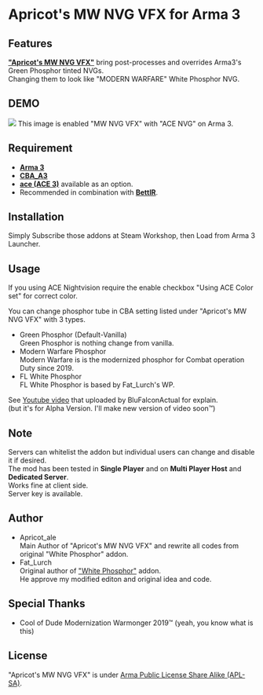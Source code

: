 # Apricot's MW NVG VFX for Arma 3

## Features
[**"Apricot's MW NVG VFX"**](https://steamcommunity.com/sharedfiles/filedetails/?id=1908374667) bring post-processes and overrides Arma3's Green Phosphor tinted NVGs.  
Changing them to look like "MODERN WARFARE" White Phosphor NVG.

## DEMO
 
![](https://steamuserimages-a.akamaihd.net/ugc/1735548302426017732/241DAD4647409A56B2F007AF3846BAB9462BDECE/)
This image is enabled "MW NVG VFX" with "ACE NVG" on Arma 3.

## Requirement

* [**Arma 3**](https://store.steampowered.com/app/107410/Arma_3/)
* [**CBA_A3**](https://steamcommunity.com/workshop/filedetails/?id=450814997)
* [**ace (ACE 3)**](https://steamcommunity.com/workshop/filedetails/?id=463939057) available as an option.
* Recommended in combination with [**BettIR**](https://steamcommunity.com/sharedfiles/filedetails/?id=2260572637).

## Installation

Simply Subscribe those addons at Steam Workshop, then Load from Arma 3 Launcher.

## Usage
If you using ACE Nightvision require the enable checkbox "Using ACE Color set" for correct color.

You can change phosphor tube in CBA setting listed under "Apricot's MW NVG VFX" with 3 types.  
* Green Phosphor (Default-Vanilla)  
Green Phosphor is nothing change from vanilla.
* Modern Warfare Phosphor  
Modern Warfare is is the modernized phosphor for Combat operation Duty since 2019. 
* FL White Phosphor  
FL White Phosphor is based by Fat_Lurch's WP.  
  
See [Youtube video](https://www.youtube.com/watch?v=TKvn5cqhjD4) that uploaded by BluFalconActual for explain.  
(but it's for Alpha Version. I'll make new version of video soon™)

## Note

Servers can whitelist the addon but individual users can change and disable it if desired.  
The mod has been tested in **Single Player** and on **Multi Player Host** and **Dedicated Server**.  
Works fine at client side.  
Server key is available.  

## Author

* Apricot_ale  
Main Author of "Apricot's MW NVG VFX" and rewrite all codes from original "White Phosphor" addon.
* Fat_Lurch  
Original author of ["White Phosphor"](https://steamcommunity.com/sharedfiles/filedetails/?id=1792394837) addon.  
He approve my modified editon and original idea and code.

## Special Thanks

* Cool of Dude Modernization Warmonger 2019™
(yeah, you know what is this)

## License
 
"Apricot's MW NVG VFX" is under [Arma Public License Share Alike (APL-SA)](https://www.bohemia.net/community/licenses/arma-public-license-share-alike).
